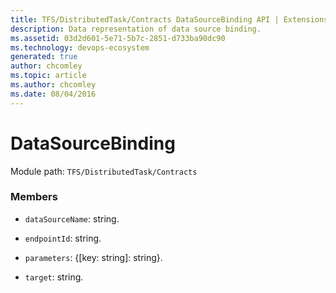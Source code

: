 ```yaml
---
title: TFS/DistributedTask/Contracts DataSourceBinding API | Extensions for Azure DevOps Services
description: Data representation of data source binding.
ms.assetid: 03d2d601-5e71-5b7c-2851-d733ba90dc90
ms.technology: devops-ecosystem
generated: true
author: chcomley
ms.topic: article
ms.author: chcomley
ms.date: 08/04/2016
---
```


# DataSourceBinding

Module path: `TFS/DistributedTask/Contracts`


### Members

* `dataSourceName`: string. 

* `endpointId`: string. 

* `parameters`: {[key: string]: string}. 

* `target`: string. 

